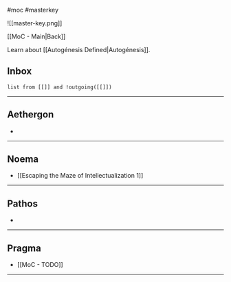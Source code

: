 #moc #masterkey

![[master-key.png]]

[[MoC - Main|Back]]

Learn about [[Autogénesis Defined|Autogénesis]]. 

## Inbox

```dataview
list from [[]] and !outgoing([[]])
```

---

## Aethergon 
- 

---

## Noema 
- [[Escaping the Maze of Intellectualization 1]]

---

## Pathos 
- 

---

## Pragma 
- [[MoC - TODO]]

---
